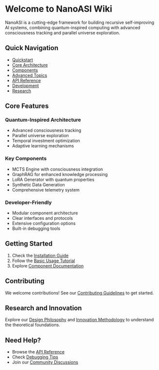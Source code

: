 # Welcome to NanoASI Wiki

NanoASI is a cutting-edge framework for building recursive self-improving AI systems, combining quantum-inspired computing with advanced consciousness tracking and parallel universe exploration.

## Quick Navigation

- [Quickstart](Quickstart/Installation)
- [Core Architecture](Core_Architecture/Overview)
- [Components](Components/ASI/Overview)
- [Advanced Topics](Advanced_Topics/QuantumInspiredComputing)
- [API Reference](API_Reference/Interfaces)
- [Development](Development/ContributingGuidelines)
- [Research](Research/DesignPhilosophy)

## Core Features

### Quantum-Inspired Architecture
- Advanced consciousness tracking
- Parallel universe exploration
- Temporal investment optimization
- Adaptive learning mechanisms

### Key Components
- MCTS Engine with consciousness integration
- GraphRAG for enhanced knowledge processing
- LoRA Generator with quantum properties
- Synthetic Data Generation
- Comprehensive telemetry system

### Developer-Friendly
- Modular component architecture
- Clear interfaces and protocols
- Extensive configuration options
- Built-in debugging tools

## Getting Started

1. Check the [Installation Guide](Quickstart/Installation)
2. Follow the [Basic Usage Tutorial](Quickstart/Basic_Usage)
3. Explore [Component Documentation](Components/ASI/Overview)

## Contributing

We welcome contributions! See our [Contributing Guidelines](Development/ContributingGuidelines) to get started.

## Research and Innovation

Explore our [Design Philosophy](Research/DesignPhilosophy) and [Innovation Methodology](Research/InnovationMethodology) to understand the theoretical foundations.

## Need Help?

- Browse the [API Reference](API_Reference/Interfaces)
- Check [Debugging Tips](Development/DebuggingTips)
- Join our [Community Discussions](https://github.com/TimeLordRaps/nano-asi/discussions)
